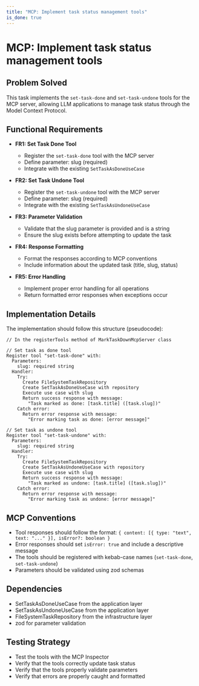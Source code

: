 ```yaml
---
title: "MCP: Implement task status management tools"
is_done: true
---
```


# MCP: Implement task status management tools

## Problem Solved

This task implements the `set-task-done` and `set-task-undone` tools for the MCP server, allowing LLM applications to manage task status through the Model Context Protocol.

## Functional Requirements

- **FR1: Set Task Done Tool**

  - Register the `set-task-done` tool with the MCP server
  - Define parameter: slug (required)
  - Integrate with the existing `SetTaskAsDoneUseCase`

- **FR2: Set Task Undone Tool**

  - Register the `set-task-undone` tool with the MCP server
  - Define parameter: slug (required)
  - Integrate with the existing `SetTaskAsUndoneUseCase`

- **FR3: Parameter Validation**

  - Validate that the slug parameter is provided and is a string
  - Ensure the slug exists before attempting to update the task

- **FR4: Response Formatting**

  - Format the responses according to MCP conventions
  - Include information about the updated task (title, slug, status)

- **FR5: Error Handling**
  - Implement proper error handling for all operations
  - Return formatted error responses when exceptions occur

## Implementation Details

The implementation should follow this structure (pseudocode):

```
// In the registerTools method of MarkTaskDownMcpServer class

// Set task as done tool
Register tool "set-task-done" with:
  Parameters:
    slug: required string
  Handler:
    Try:
      Create FileSystemTaskRepository
      Create SetTaskAsDoneUseCase with repository
      Execute use case with slug
      Return success response with message:
        "Task marked as done: [task.title] ([task.slug])"
    Catch error:
      Return error response with message:
        "Error marking task as done: [error message]"

// Set task as undone tool
Register tool "set-task-undone" with:
  Parameters:
    slug: required string
  Handler:
    Try:
      Create FileSystemTaskRepository
      Create SetTaskAsUndoneUseCase with repository
      Execute use case with slug
      Return success response with message:
        "Task marked as undone: [task.title] ([task.slug])"
    Catch error:
      Return error response with message:
        "Error marking task as undone: [error message]"
```

## MCP Conventions

- Tool responses should follow the format: `{ content: [{ type: "text", text: "..." }], isError?: boolean }`
- Error responses should set `isError: true` and include a descriptive message
- The tools should be registered with kebab-case names (`set-task-done`, `set-task-undone`)
- Parameters should be validated using zod schemas

## Dependencies

- SetTaskAsDoneUseCase from the application layer
- SetTaskAsUndoneUseCase from the application layer
- FileSystemTaskRepository from the infrastructure layer
- zod for parameter validation

## Testing Strategy

- Test the tools with the MCP Inspector
- Verify that the tools correctly update task status
- Verify that the tools properly validate parameters
- Verify that errors are properly caught and formatted
